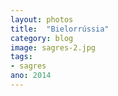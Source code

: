 ```yaml
---
layout: photos
title:  "Bielorrússia"
category: blog
image: sagres-2.jpg
tags:
- sagres
ano: 2014
---
```




